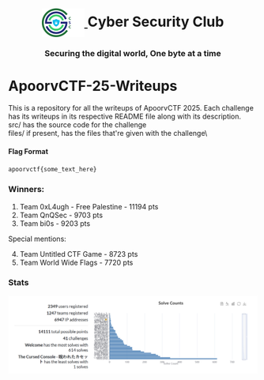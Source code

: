 <h1 align="center">
    <a href="https://github.com/CSYClubIIITK/ClubVault">
        <img src="CSC_Logo_Dark_name.png" valign="middle" height="58" alt="CSY logo" />
    </a>
    <span valign="middle">
        Cyber Security Club
    </span>
</h1>

<h3 align="center">Securing the digital world, One byte at a time</h3>

# ApoorvCTF-25-Writeups

This is a repository for all the writeups of ApoorvCTF 2025. Each challenge has its writeups in its respective README
file along with its description.\
src/ has the source code for the challenge\
files/ if present, has the files that're given with the challenge\

#### Flag Format

`apoorvctf{some_text_here}`

### Winners:

1. Team 0xL4ugh - Free Palestine - 11194 pts
2. Team QnQSec - 9703 pts
3. Team bi0s - 9203 pts

Special mentions:

4. Team Untitled CTF Game - 8723 pts
5. Team World Wide Flags - 7720 pts

### Stats

![stats](stats.png)
